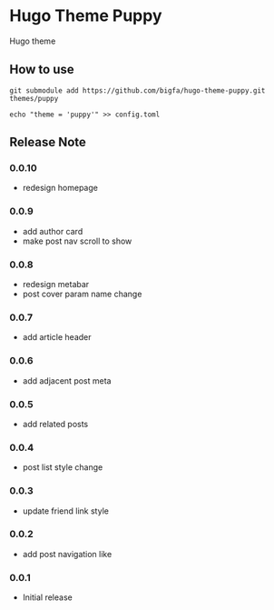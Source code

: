# Hugo Theme Puppy

Hugo theme

## How to use

```
git submodule add https://github.com/bigfa/hugo-theme-puppy.git themes/puppy

echo "theme = 'puppy'" >> config.toml
```

## Release Note

### 0.0.10

-   redesign homepage

### 0.0.9

-   add author card
-   make post nav scroll to show

### 0.0.8

-   redesign metabar
-   post cover param name change

### 0.0.7

-   add article header

### 0.0.6

-   add adjacent post meta

### 0.0.5

-   add related posts

### 0.0.4

-   post list style change

### 0.0.3

-   update friend link style

### 0.0.2

-   add post navigation like

### 0.0.1

-   Initial release
